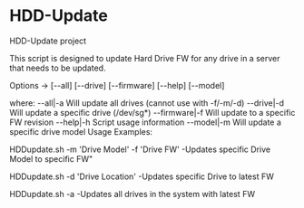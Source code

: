 # HDD-Update
HDD-Update project

This script is designed to update Hard Drive FW for any drive in a server that needs to be updated.

Options ->   [--all] [--drive] [--firmware] [--help] [--model]

where: 
--all|-a        Will update all drives (cannot use with -f/-m/-d)
--drive|-d      Will update a specific drive (/dev/sg*)
--firmware|-f   Will update to a specific FW revision
--help|-h       Script usage information
--model|-m      Will update a specific drive model
Usage Examples:

HDDupdate.sh -m 'Drive Model' -f 'Drive FW' 
-Updates specific Drive Model to specific FW"

HDDupdate.sh -d 'Drive Location'
-Updates specific Drive to latest FW

HDDupdate.sh -a
-Updates all drives in the system with latest FW

